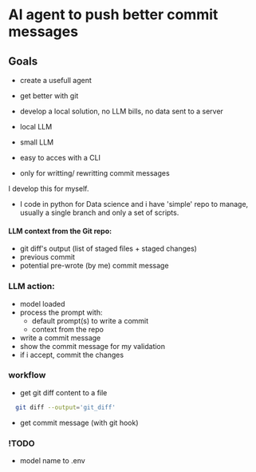 # AI agent to push better commit messages

## Goals
- create a usefull agent
- get better with git
- develop a local solution, no LLM bills, no data sent to a server

- local LLM
- small LLM
- easy to acces with a CLI
- only for writting/ rewritting commit messages

I develop this for myself.
- I code in python for Data science and i have 'simple' repo to manage, usually a single branch and only a set of scripts.


#### LLM context from the Git repo:
- git diff's output (list of staged files + staged changes)
- previous commit
- potential pre-wrote (by me) commit message

### LLM action:
- model loaded
- process the prompt with:
  - default prompt(s) to write a commit
  - context from the repo
- write a commit message
- show the commit message for my validation
- if i accept, commit the changes

### workflow

- get git diff content to a file
```sh
  git diff --output='git_diff'
```
- get commit message (with git hook)



### !TODO

- model name to .env
